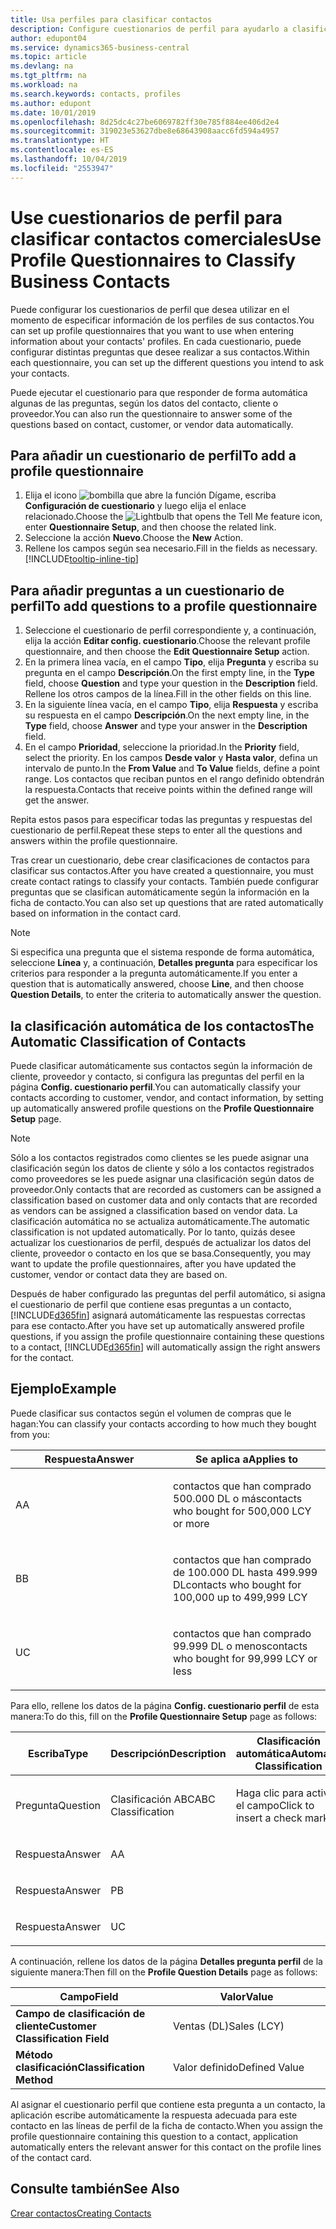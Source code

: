 ```yaml
---
title: Usa perfiles para clasificar contactos
description: Configure cuestionarios de perfil para ayudarlo a clasificar sus contactos comerciales
author: edupont04
ms.service: dynamics365-business-central
ms.topic: article
ms.devlang: na
ms.tgt_pltfrm: na
ms.workload: na
ms.search.keywords: contacts, profiles
ms.author: edupont
ms.date: 10/01/2019
ms.openlocfilehash: 8d25dc4c27be6069782ff30e785f884ee406d2e4
ms.sourcegitcommit: 319023e53627dbe8e68643908aacc6fd594a4957
ms.translationtype: HT
ms.contentlocale: es-ES
ms.lasthandoff: 10/04/2019
ms.locfileid: "2553947"
---
```

# <a name="use-profile-questionnaires-to-classify-business-contacts"></a><span data-ttu-id="a6a1b-103">Use cuestionarios de perfil para clasificar contactos comerciales</span><span class="sxs-lookup"><span data-stu-id="a6a1b-103">Use Profile Questionnaires to Classify Business Contacts</span></span>
<span data-ttu-id="a6a1b-104">Puede configurar los cuestionarios de perfil que desea utilizar en el momento de especificar información de los perfiles de sus contactos.</span><span class="sxs-lookup"><span data-stu-id="a6a1b-104">You can set up profile questionnaires that you want to use when entering information about your contacts' profiles.</span></span> <span data-ttu-id="a6a1b-105">En cada cuestionario, puede configurar distintas preguntas que desee realizar a sus contactos.</span><span class="sxs-lookup"><span data-stu-id="a6a1b-105">Within each questionnaire, you can set up the different questions you intend to ask your contacts.</span></span>  

<span data-ttu-id="a6a1b-106">Puede ejecutar el cuestionario para que responder de forma automática algunas de las preguntas, según los datos del contacto, cliente o proveedor.</span><span class="sxs-lookup"><span data-stu-id="a6a1b-106">You can also run the questionnaire to answer some of the questions based on contact, customer, or vendor data automatically.</span></span>  

## <a name="to-add-a-profile-questionnaire"></a><span data-ttu-id="a6a1b-107">Para añadir un cuestionario de perfil</span><span class="sxs-lookup"><span data-stu-id="a6a1b-107">To add a profile questionnaire</span></span>
1.  <span data-ttu-id="a6a1b-108">Elija el icono ![bombilla que abre la función Dígame](media/ui-search/search_small.png "Dígame que desea hacer"), escriba **Configuración de cuestionario** y luego elija el enlace relacionado.</span><span class="sxs-lookup"><span data-stu-id="a6a1b-108">Choose the ![Lightbulb that opens the Tell Me feature](media/ui-search/search_small.png "Tell me what you want to do") icon, enter **Questionnaire Setup**, and then choose the related link.</span></span>  
2.  <span data-ttu-id="a6a1b-109">Seleccione la acción **Nuevo**.</span><span class="sxs-lookup"><span data-stu-id="a6a1b-109">Choose the **New** Action.</span></span>  
3.  <span data-ttu-id="a6a1b-110">Rellene los campos según sea necesario.</span><span class="sxs-lookup"><span data-stu-id="a6a1b-110">Fill in the fields as necessary.</span></span> [!INCLUDE[tooltip-inline-tip](includes/tooltip-inline-tip_md.md)]  

## <a name="to-add-questions-to-a-profile-questionnaire"></a><span data-ttu-id="a6a1b-111">Para añadir preguntas a un cuestionario de perfil</span><span class="sxs-lookup"><span data-stu-id="a6a1b-111">To add questions to a profile questionnaire</span></span>
1.  <span data-ttu-id="a6a1b-112">Seleccione el cuestionario de perfil correspondiente y, a continuación, elija la acción **Editar config. cuestionario**.</span><span class="sxs-lookup"><span data-stu-id="a6a1b-112">Choose the relevant profile questionnaire, and then choose the **Edit Questionnaire Setup** action.</span></span>  
2.  <span data-ttu-id="a6a1b-113">En la primera línea vacía, en el campo **Tipo**, elija **Pregunta** y escriba su pregunta en el campo **Descripción**.</span><span class="sxs-lookup"><span data-stu-id="a6a1b-113">On the first empty line, in the **Type** field, choose **Question** and type your question in the **Description** field.</span></span> <span data-ttu-id="a6a1b-114">Rellene los otros campos de la línea.</span><span class="sxs-lookup"><span data-stu-id="a6a1b-114">Fill in the other fields on this line.</span></span>  
3.  <span data-ttu-id="a6a1b-115">En la siguiente línea vacía, en el campo **Tipo**, elija **Respuesta** y escriba su respuesta en el campo **Descripción**.</span><span class="sxs-lookup"><span data-stu-id="a6a1b-115">On the next empty line, in the **Type** field, choose **Answer** and type your answer in the **Description** field.</span></span>  
4.  <span data-ttu-id="a6a1b-116">En el campo **Prioridad**, seleccione la prioridad.</span><span class="sxs-lookup"><span data-stu-id="a6a1b-116">In the **Priority** field, select the priority.</span></span> <span data-ttu-id="a6a1b-117">En los campos **Desde valor** y **Hasta valor**, defina un intervalo de punto.</span><span class="sxs-lookup"><span data-stu-id="a6a1b-117">In the **From Value** and **To Value** fields, define a point range.</span></span> <span data-ttu-id="a6a1b-118">Los contactos que reciban puntos en el rango definido obtendrán la respuesta.</span><span class="sxs-lookup"><span data-stu-id="a6a1b-118">Contacts that receive points within the defined range will get the answer.</span></span>  

<span data-ttu-id="a6a1b-119">Repita estos pasos para especificar todas las preguntas y respuestas del cuestionario de perfil.</span><span class="sxs-lookup"><span data-stu-id="a6a1b-119">Repeat these steps to enter all the questions and answers within the profile questionnaire.</span></span>

<span data-ttu-id="a6a1b-120">Tras crear un cuestionario, debe crear clasificaciones de contactos para clasificar sus contactos.</span><span class="sxs-lookup"><span data-stu-id="a6a1b-120">After you have created a questionnaire, you must create contact ratings to classify your contacts.</span></span> <span data-ttu-id="a6a1b-121">También puede configurar preguntas que se clasifican automáticamente según la información en la ficha de contacto.</span><span class="sxs-lookup"><span data-stu-id="a6a1b-121">You can also set up questions that are rated automatically based on information in the contact card.</span></span>  

> [!NOTE]
> <span data-ttu-id="a6a1b-122">Si especifica una pregunta que el sistema responde de forma automática, seleccione <STRONG>Línea</STRONG> y, a continuación, <STRONG>Detalles pregunta</STRONG> para especificar los criterios para responder a la pregunta automáticamente.</span><span class="sxs-lookup"><span data-stu-id="a6a1b-122">If you enter a question that is automatically answered, choose <STRONG>Line</STRONG>, and then choose <STRONG>Question Details</STRONG>, to enter the criteria to automatically answer the question.</span></span>

## <a name="the-automatic-classification-of-contacts"></a><span data-ttu-id="a6a1b-123">la clasificación automática de los contactos</span><span class="sxs-lookup"><span data-stu-id="a6a1b-123">The Automatic Classification of Contacts</span></span>
<span data-ttu-id="a6a1b-124">Puede clasificar automáticamente sus contactos según la información de cliente, proveedor y contacto, si configura las preguntas del perfil en la página **Config. cuestionario perfil**.</span><span class="sxs-lookup"><span data-stu-id="a6a1b-124">You can automatically classify your contacts according to customer, vendor, and contact information, by setting up automatically answered profile questions on the **Profile Questionnaire Setup** page.</span></span>  

> [!NOTE]
> <span data-ttu-id="a6a1b-125">Sólo a los contactos registrados como clientes se les puede asignar una clasificación según los datos de cliente y sólo a los contactos registrados como proveedores se les puede asignar una clasificación según datos de proveedor.</span><span class="sxs-lookup"><span data-stu-id="a6a1b-125">Only contacts that are recorded as customers can be assigned a classification based on customer data and only contacts that are recorded as vendors can be assigned a classification based on vendor data.</span></span> <span data-ttu-id="a6a1b-126">La clasificación automática no se actualiza automáticamente.</span><span class="sxs-lookup"><span data-stu-id="a6a1b-126">The automatic classification is not updated automatically.</span></span> <span data-ttu-id="a6a1b-127">Por lo tanto, quizás desee actualizar los cuestionarios de perfil, después de actualizar los datos del cliente, proveedor o contacto en los que se basa.</span><span class="sxs-lookup"><span data-stu-id="a6a1b-127">Consequently, you may want to update the profile questionnaires, after you have updated the customer, vendor or contact data they are based on.</span></span>  

<span data-ttu-id="a6a1b-128">Después de haber configurado las preguntas del perfil automático, si asigna el cuestionario de perfil que contiene esas preguntas a un contacto, [!INCLUDE[d365fin](includes/d365fin_md.md)] asignará automáticamente las respuestas correctas para ese contacto.</span><span class="sxs-lookup"><span data-stu-id="a6a1b-128">After you have set up automatically answered profile questions, if you assign the profile questionnaire containing these questions to a contact, [!INCLUDE[d365fin](includes/d365fin_md.md)] will automatically assign the right answers for the contact.</span></span>  

## <a name="example"></a><span data-ttu-id="a6a1b-129">Ejemplo</span><span class="sxs-lookup"><span data-stu-id="a6a1b-129">Example</span></span>
<span data-ttu-id="a6a1b-130">Puede clasificar sus contactos según el volumen de compras que le hagan:</span><span class="sxs-lookup"><span data-stu-id="a6a1b-130">You can classify your contacts according to how much they bought from you:</span></span>

<table>
<colgroup>
<col style="width: 50%" />
<col style="width: 50%" />
</colgroup>
<thead>
<tr class="header">
<th><span data-ttu-id="a6a1b-131"><strong>Respuesta</strong></span><span class="sxs-lookup"><span data-stu-id="a6a1b-131"><strong>Answer</strong></span></span></th>
<th><span data-ttu-id="a6a1b-132"><strong>Se aplica a</strong></span><span class="sxs-lookup"><span data-stu-id="a6a1b-132"><strong>Applies to</strong></span></span></th>
</tr>
</thead>
<tbody>
<tr class="odd">
<td><p><span data-ttu-id="a6a1b-133">A</span><span class="sxs-lookup"><span data-stu-id="a6a1b-133">A</span></span></p></td>
<td><p><span data-ttu-id="a6a1b-134">contactos que han comprado 500.000 DL o más</span><span class="sxs-lookup"><span data-stu-id="a6a1b-134">contacts who bought for 500,000 LCY or more</span></span></p></td>
</tr>
<tr class="even">
<td><p><span data-ttu-id="a6a1b-135">B</span><span class="sxs-lookup"><span data-stu-id="a6a1b-135">B</span></span></p></td>
<td><p><span data-ttu-id="a6a1b-136">contactos que han comprado de 100.000 DL hasta 499.999 DL</span><span class="sxs-lookup"><span data-stu-id="a6a1b-136">contacts who bought for 100,000 up to 499,999 LCY</span></span></p></td>
</tr>
<tr class="odd">
<td><p><span data-ttu-id="a6a1b-137">U</span><span class="sxs-lookup"><span data-stu-id="a6a1b-137">C</span></span></p></td>
<td><p><span data-ttu-id="a6a1b-138">contactos que han comprado 99.999 DL o menos</span><span class="sxs-lookup"><span data-stu-id="a6a1b-138">contacts who bought for 99,999 LCY or less</span></span></p></td>
</tr>
</tbody>
</table>

<span data-ttu-id="a6a1b-139">Para ello, rellene los datos de la página **Config. cuestionario perfil** de esta manera:</span><span class="sxs-lookup"><span data-stu-id="a6a1b-139">To do this, fill on the **Profile Questionnaire Setup** page as follows:</span></span>


<table>
<colgroup>
<col style="width: 20%" />
<col style="width: 20%" />
<col style="width: 20%" />
<col style="width: 20%" />
<col style="width: 20%" />
</colgroup>
<thead>
<tr class="header">
<th><span data-ttu-id="a6a1b-140"><strong>Escriba</strong></span><span class="sxs-lookup"><span data-stu-id="a6a1b-140"><strong>Type</strong></span></span></th>
<th><span data-ttu-id="a6a1b-141"><strong>Descripción</strong></span><span class="sxs-lookup"><span data-stu-id="a6a1b-141"><strong>Description</strong></span></span></th>
<th><span data-ttu-id="a6a1b-142"><strong>Clasificación automática</strong></span><span class="sxs-lookup"><span data-stu-id="a6a1b-142"><strong>Automatic Classification</strong></span></span></th>
<th><span data-ttu-id="a6a1b-143"><strong>Desde valor</strong></span><span class="sxs-lookup"><span data-stu-id="a6a1b-143"><strong>From Value</strong></span></span></th>
<th><span data-ttu-id="a6a1b-144"><strong>Hasta valor</strong></span><span class="sxs-lookup"><span data-stu-id="a6a1b-144"><strong>To Value</strong></span></span></th>
</tr>
</thead>
<tbody>
<tr class="odd">
<td><p><span data-ttu-id="a6a1b-145">Pregunta</span><span class="sxs-lookup"><span data-stu-id="a6a1b-145">Question</span></span></p></td>
<td><p><span data-ttu-id="a6a1b-146">Clasificación ABC</span><span class="sxs-lookup"><span data-stu-id="a6a1b-146">ABC Classification</span></span></p></td>
<td><p><span data-ttu-id="a6a1b-147">Haga clic para activar el campo</span><span class="sxs-lookup"><span data-stu-id="a6a1b-147">Click to insert a check mark</span></span></p></td>
<td><p> </p></td>
<td><p> </p></td>
</tr>
<tr class="even">
<td><p><span data-ttu-id="a6a1b-148">Respuesta</span><span class="sxs-lookup"><span data-stu-id="a6a1b-148">Answer</span></span></p></td>
<td><p><span data-ttu-id="a6a1b-149">A</span><span class="sxs-lookup"><span data-stu-id="a6a1b-149">A</span></span></p></td>
<td><p> </p></td>
<td><p><span data-ttu-id="a6a1b-150">500.000</span><span class="sxs-lookup"><span data-stu-id="a6a1b-150">500,000</span></span></p></td>
<td><p> </p></td>
</tr>
<tr class="odd">
<td><p><span data-ttu-id="a6a1b-151">Respuesta</span><span class="sxs-lookup"><span data-stu-id="a6a1b-151">Answer</span></span></p></td>
<td><p><span data-ttu-id="a6a1b-152">P</span><span class="sxs-lookup"><span data-stu-id="a6a1b-152">B</span></span></p></td>
<td><p> </p></td>
<td><p><span data-ttu-id="a6a1b-153">100,000</span><span class="sxs-lookup"><span data-stu-id="a6a1b-153">100,000</span></span></p></td>
<td><p><span data-ttu-id="a6a1b-154">499,999</span><span class="sxs-lookup"><span data-stu-id="a6a1b-154">499,999</span></span></p></td>
</tr>
<tr class="even">
<td><p><span data-ttu-id="a6a1b-155">Respuesta</span><span class="sxs-lookup"><span data-stu-id="a6a1b-155">Answer</span></span></p></td>
<td><p><span data-ttu-id="a6a1b-156">U</span><span class="sxs-lookup"><span data-stu-id="a6a1b-156">C</span></span></p></td>
<td><p> </p></td>
<td><p> </p></td>
<td><p><span data-ttu-id="a6a1b-157">99,999</span><span class="sxs-lookup"><span data-stu-id="a6a1b-157">99,999</span></span></p></td>
</tr>
</tbody>
</table>

<span data-ttu-id="a6a1b-158">A continuación, rellene los datos de la página **Detalles pregunta perfil** de la siguiente manera:</span><span class="sxs-lookup"><span data-stu-id="a6a1b-158">Then fill on the **Profile Question Details** page as follows:</span></span>
<table>
<colgroup>
<col style="width: 50%" />
<col style="width: 50%" />
</colgroup>
<thead>
<tr class="header">
<th><span data-ttu-id="a6a1b-159"><strong>Campo</strong></span><span class="sxs-lookup"><span data-stu-id="a6a1b-159"><strong>Field</strong></span></span></th>
<th><span data-ttu-id="a6a1b-160"><strong>Valor</strong></span><span class="sxs-lookup"><span data-stu-id="a6a1b-160"><strong>Value</strong></span></span></th>
</tr>
</thead>
<tbody>
<tr>
<td><span data-ttu-id="a6a1b-161"><strong>Campo de clasificación de cliente</strong></span><span class="sxs-lookup"><span data-stu-id="a6a1b-161"><strong>Customer Classification Field</strong></span></span></td>
<td><span data-ttu-id="a6a1b-162"><emphasis>Ventas (DL)</emphasis></span><span class="sxs-lookup"><span data-stu-id="a6a1b-162"><emphasis>Sales (LCY)</emphasis></span></span></td>
</tr>
<tr>
<td><span data-ttu-id="a6a1b-163"><strong>Método clasificación</strong></span><span class="sxs-lookup"><span data-stu-id="a6a1b-163"><strong>Classification Method</strong></span></span></td>
<td><span data-ttu-id="a6a1b-164"><emphasis>Valor definido</emphasis></span><span class="sxs-lookup"><span data-stu-id="a6a1b-164"><emphasis>Defined Value</emphasis></span></span></td>
</tr>
</tbody>
</table>

<span data-ttu-id="a6a1b-165">Al asignar el cuestionario perfil que contiene esta pregunta a un contacto, la aplicación escribe automáticamente la respuesta adecuada para este contacto en las líneas de perfil de la ficha de contacto.</span><span class="sxs-lookup"><span data-stu-id="a6a1b-165">When you assign the profile questionnaire containing this question to a contact, application automatically enters the relevant answer for this contact on the profile lines of the contact card.</span></span>

## <a name="see-also"></a><span data-ttu-id="a6a1b-166">Consulte también</span><span class="sxs-lookup"><span data-stu-id="a6a1b-166">See Also</span></span>
[<span data-ttu-id="a6a1b-167">Crear contactos</span><span class="sxs-lookup"><span data-stu-id="a6a1b-167">Creating Contacts</span></span>](marketing-create-contact-companies.md)  
